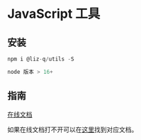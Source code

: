 # JavaScript 工具

## 安装

```js
npm i @liz-q/utils -S

node 版本 > 16+
```

## 指南

[在线文档](https://liz-q.github.io/blog/utils/)

如果在线文档打不开可以在[这里](https://gitee.com/liz-q/utils-docs)找到对应文档。
